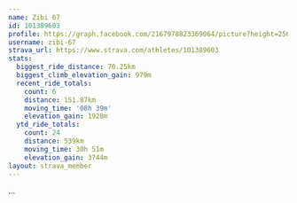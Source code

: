 ```yaml
---
name: Zibi 67
id: 101389603
profile: https://graph.facebook.com/2167978823369064/picture?height=256&width=256
username: zibi-67
strava_url: https://www.strava.com/athletes/101389603
stats:
  biggest_ride_distance: 70.25km
  biggest_climb_elevation_gain: 979m
  recent_ride_totals:
    count: 6
    distance: 151.87km
    moving_time: '08h 39m'
    elevation_gain: 1928m
  ytd_ride_totals:
    count: 24
    distance: 539km
    moving_time: 30h 51m
    elevation_gain: 3744m
layout: strava_member
--- 
```

...
